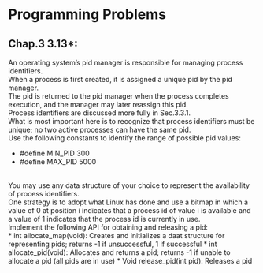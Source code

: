 Programming Problems<br>
====
Chap.3 3.13*:<br>
------ 
An operating system’s pid manager is responsible for managing process identifiers.<br>
When a process is first created, it is assigned a unique pid by the pid manager.<br>
The pid is returned to the pid manager when the process completes execution, and the manager may later reassign this pid.<br>
Process identifiers are discussed more fully in Sec.3.3.1.<br>
What is most important here is to recognize that process identifiers must be unique; no two active processes can have the same pid.<br>
Use the following constants to identify the range of possible pid values:<br>
* #define MIN_PID 300
* #define MAX_PID 5000
<br>
You may use any data structure of your choice to represent the availability of process identifiers.<br>
One strategy is to adopt what Linux has done and use a bitmap in which a value of 0 at position i indicates that a process id of value i is available and a value of 1 indicates that the process id is currently in use.<br>
Implement the following API for obtaining and releasing a pid:<br>
* int allocate_map(void): Creates and initializes a daat structure for representing pids; returns -1 if unsuccessful, 1 if successful
* int allocate_pid(void): Allocates and returns a pid; returns -1 if unable to allocate a pid (all pids are in use)
* Void release_pid(int pid): Releases a pid
